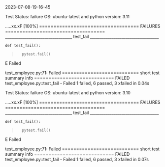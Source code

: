 2023-07-08-19-16-45 

Test Status: failure 
 OS: ubuntu-latest and python version: 3.11 

.....xx.xF                                                               [100%]
=================================== FAILURES ===================================
__________________________________ test_fail ___________________________________

    def test_fail():
>       pytest.fail()
E       Failed

test_employee.py:71: Failed
=========================== short test summary info ============================
FAILED test_employee.py::test_fail - Failed
1 failed, 6 passed, 3 xfailed in 0.04s


Test Status: failure 
 OS: ubuntu-latest and python version: 3.10 

.....xx.xF                                                               [100%]
=================================== FAILURES ===================================
__________________________________ test_fail ___________________________________

    def test_fail():
>       pytest.fail()
E       Failed

test_employee.py:71: Failed
=========================== short test summary info ============================
FAILED test_employee.py::test_fail - Failed
1 failed, 6 passed, 3 xfailed in 0.07s



